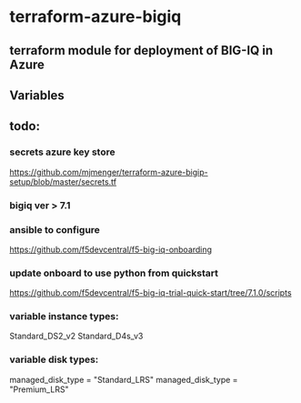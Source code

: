 # terraform-azure-bigiq

## terraform module for deployment of BIG-IQ in Azure




## Variables
<!-- BEGINNING OF PRE-COMMIT-TERRAFORM DOCS HOOK -->

<!-- END OF PRE-COMMIT-TERRAFORM DOCS HOOK -->

## todo:
### secrets azure key store
https://github.com/mjmenger/terraform-azure-bigip-setup/blob/master/secrets.tf

### bigiq ver > 7.1
### ansible to configure
https://github.com/f5devcentral/f5-big-iq-onboarding
### update onboard to use python from quickstart
https://github.com/f5devcentral/f5-big-iq-trial-quick-start/tree/7.1.0/scripts

### variable instance types:

Standard_DS2_v2
Standard_D4s_v3

### variable disk types:

managed_disk_type = "Standard_LRS"
managed_disk_type = "Premium_LRS"    
